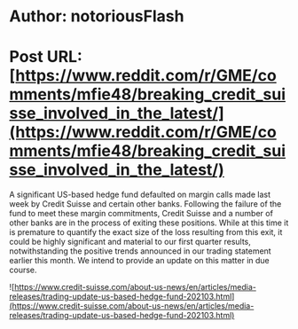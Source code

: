 # Author: notoriousFlash
# Post URL: [https://www.reddit.com/r/GME/comments/mfie48/breaking_credit_suisse_involved_in_the_latest/](https://www.reddit.com/r/GME/comments/mfie48/breaking_credit_suisse_involved_in_the_latest/)



A significant US-based hedge fund defaulted on margin calls made last week by Credit Suisse and certain other banks. Following the failure of the fund to meet these margin commitments, Credit Suisse and a number of other banks are in the process of exiting these positions. While at this time it is premature to quantify the exact size of the loss resulting from this exit, it could be highly significant and material to our first quarter results, notwithstanding the positive trends announced in our trading statement earlier this month. We intend to provide an update on this matter in due course.  

![https://www.credit-suisse.com/about-us-news/en/articles/media-releases/trading-update-us-based-hedge-fund-202103.html](https://www.credit-suisse.com/about-us-news/en/articles/media-releases/trading-update-us-based-hedge-fund-202103.html)
